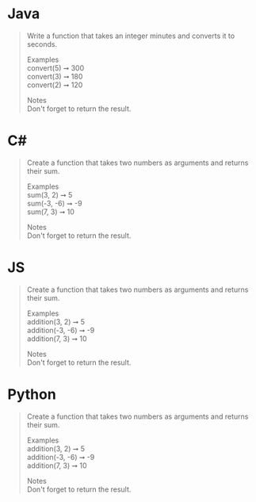 # Java
> Write a function that takes an integer minutes and converts it to seconds.
>
> Examples  
> convert(5) ➞ 300  
> convert(3) ➞ 180  
> convert(2) ➞ 120  
> 
> Notes  
> Don't forget to return the result.

# C#
> Create a function that takes two numbers as arguments and returns their sum.
>
> Examples  
> sum(3, 2) ➞ 5  
> sum(-3, -6) ➞ -9  
> sum(7, 3) ➞ 10  
>
> Notes  
> Don't forget to return the result.

# JS
> Create a function that takes two numbers as arguments and returns their sum.
>
> Examples  
> addition(3, 2) ➞ 5  
> addition(-3, -6) ➞ -9  
> addition(7, 3) ➞ 10  
>
> Notes  
> Don't forget to return the result.

# Python
> Create a function that takes two numbers as arguments and returns their sum.
>
> Examples  
> addition(3, 2) ➞ 5  
> addition(-3, -6) ➞ -9  
> addition(7, 3) ➞ 10  
>
> Notes  
> Don't forget to return the result.